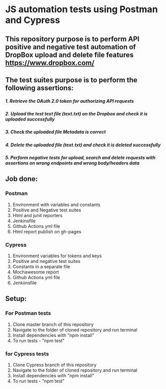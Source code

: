 # JS automation tests using Postman and Cypress

## This repository purpose is to perform API positive and negative test automation of DropBox upload and delete file features https://www.dropbox.com/

## The test suites purpose is to perform the following assertions:

##### 1. Retrieve the OAuth 2.0 token for authorizing API requests
##### 2. Upload the test text file (text.txt) on the Dropbox and check it is uploaded successfully
##### 3. Check the uploaded file Metadata is correct
##### 4. Delete the uploaded file (text.txt) and check it is deleted successfully
##### 5. Perform negative tests for upload, search and delete requests with assertions on wrong endpoints and wrong body/headers data

## Job done:
    
### Postman

1.  Environment with variables and constants
2.  Positive and Negative test suites
3.  Html and junit reporters
4.  Jenkinsfile
5.  Github Actions yml file
6.  Html report publish on gh-pages

### Cypress

1. Environment variables for tokens and keys
2. Positive and negative test suites
3. Constants in a separate file
4. Mochawesome report
5. Github Actions yml file
6. Jenkiinsfile

## Setup:

### For Postman tests

1. Clone master branch of this repository
2. Navigate to the folder of cloned repository and run terminal 
3. Install dependencies with "npm install"
4. To run tests - "npm test"

### for Cypress tests

1. Clone Cypress branch of this repository
2. Navigate to the folder of cloned repository and run terminal 
3. Install dependencies with  "npm install"
4. To run tests - "npm test"